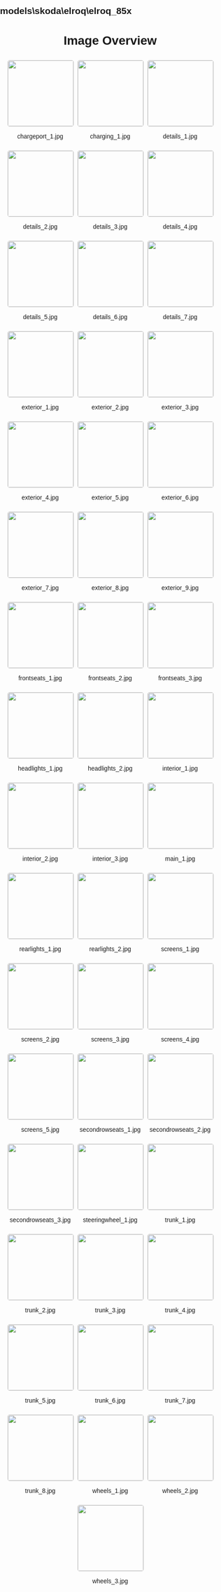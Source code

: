 ## models\skoda\elroq\elroq_85x
<style>
    body {
        font-family: Arial, sans-serif;
        margin: 0;
        padding: 0;
    }
    .image-gallery {
        display: flex;
        flex-wrap: wrap;
        gap: 10px;
        justify-content: center;
        padding: 10px;
    }
    .image-gallery img {
        width: 150px;
        height: auto;
        border: 1px solid #ddd;
        border-radius: 5px;
    }
    .image-gallery div {
        flex: 1 1 calc(33.333% - 20px); /* Three images per row on large screens */
        max-width: 150px;
        text-align: center;
    }
    @media (max-width: 768px) {
        .image-gallery div {
            flex: 1 1 calc(50% - 20px); /* Two images per row on medium screens */
        }
    }
    @media (max-width: 480px) {
        .image-gallery div {
            flex: 1 1 100%; /* One image per row on small screens */
        }
    }
</style>
<h1 style ="text-align: center;"> Image Overview </h1> <div class="image-gallery">
<div>
<img src="https://media.evkx.net/multimedia/models/skoda/elroq/elroq_85x/chargeport_1_st.jpg">
<p>chargeport_1.jpg</p>
</div>
<div>
<img src="https://media.evkx.net/multimedia/models/skoda/elroq/elroq_85x/charging_1_st.jpg">
<p>charging_1.jpg</p>
</div>
<div>
<img src="https://media.evkx.net/multimedia/models/skoda/elroq/elroq_85x/details_1_st.jpg">
<p>details_1.jpg</p>
</div>
<div>
<img src="https://media.evkx.net/multimedia/models/skoda/elroq/elroq_85x/details_2_st.jpg">
<p>details_2.jpg</p>
</div>
<div>
<img src="https://media.evkx.net/multimedia/models/skoda/elroq/elroq_85x/details_3_st.jpg">
<p>details_3.jpg</p>
</div>
<div>
<img src="https://media.evkx.net/multimedia/models/skoda/elroq/elroq_85x/details_4_st.jpg">
<p>details_4.jpg</p>
</div>
<div>
<img src="https://media.evkx.net/multimedia/models/skoda/elroq/elroq_85x/details_5_st.jpg">
<p>details_5.jpg</p>
</div>
<div>
<img src="https://media.evkx.net/multimedia/models/skoda/elroq/elroq_85x/details_6_st.jpg">
<p>details_6.jpg</p>
</div>
<div>
<img src="https://media.evkx.net/multimedia/models/skoda/elroq/elroq_85x/details_7_st.jpg">
<p>details_7.jpg</p>
</div>
<div>
<img src="https://media.evkx.net/multimedia/models/skoda/elroq/elroq_85x/exterior_1_st.jpg">
<p>exterior_1.jpg</p>
</div>
<div>
<img src="https://media.evkx.net/multimedia/models/skoda/elroq/elroq_85x/exterior_2_st.jpg">
<p>exterior_2.jpg</p>
</div>
<div>
<img src="https://media.evkx.net/multimedia/models/skoda/elroq/elroq_85x/exterior_3_st.jpg">
<p>exterior_3.jpg</p>
</div>
<div>
<img src="https://media.evkx.net/multimedia/models/skoda/elroq/elroq_85x/exterior_4_st.jpg">
<p>exterior_4.jpg</p>
</div>
<div>
<img src="https://media.evkx.net/multimedia/models/skoda/elroq/elroq_85x/exterior_5_st.jpg">
<p>exterior_5.jpg</p>
</div>
<div>
<img src="https://media.evkx.net/multimedia/models/skoda/elroq/elroq_85x/exterior_6_st.jpg">
<p>exterior_6.jpg</p>
</div>
<div>
<img src="https://media.evkx.net/multimedia/models/skoda/elroq/elroq_85x/exterior_7_st.jpg">
<p>exterior_7.jpg</p>
</div>
<div>
<img src="https://media.evkx.net/multimedia/models/skoda/elroq/elroq_85x/exterior_8_st.jpg">
<p>exterior_8.jpg</p>
</div>
<div>
<img src="https://media.evkx.net/multimedia/models/skoda/elroq/elroq_85x/exterior_9_st.jpg">
<p>exterior_9.jpg</p>
</div>
<div>
<img src="https://media.evkx.net/multimedia/models/skoda/elroq/elroq_85x/frontseats_1_st.jpg">
<p>frontseats_1.jpg</p>
</div>
<div>
<img src="https://media.evkx.net/multimedia/models/skoda/elroq/elroq_85x/frontseats_2_st.jpg">
<p>frontseats_2.jpg</p>
</div>
<div>
<img src="https://media.evkx.net/multimedia/models/skoda/elroq/elroq_85x/frontseats_3_st.jpg">
<p>frontseats_3.jpg</p>
</div>
<div>
<img src="https://media.evkx.net/multimedia/models/skoda/elroq/elroq_85x/headlights_1_st.jpg">
<p>headlights_1.jpg</p>
</div>
<div>
<img src="https://media.evkx.net/multimedia/models/skoda/elroq/elroq_85x/headlights_2_st.jpg">
<p>headlights_2.jpg</p>
</div>
<div>
<img src="https://media.evkx.net/multimedia/models/skoda/elroq/elroq_85x/interior_1_st.jpg">
<p>interior_1.jpg</p>
</div>
<div>
<img src="https://media.evkx.net/multimedia/models/skoda/elroq/elroq_85x/interior_2_st.jpg">
<p>interior_2.jpg</p>
</div>
<div>
<img src="https://media.evkx.net/multimedia/models/skoda/elroq/elroq_85x/interior_3_st.jpg">
<p>interior_3.jpg</p>
</div>
<div>
<img src="https://media.evkx.net/multimedia/models/skoda/elroq/elroq_85x/main_1_st.jpg">
<p>main_1.jpg</p>
</div>
<div>
<img src="https://media.evkx.net/multimedia/models/skoda/elroq/elroq_85x/rearlights_1_st.jpg">
<p>rearlights_1.jpg</p>
</div>
<div>
<img src="https://media.evkx.net/multimedia/models/skoda/elroq/elroq_85x/rearlights_2_st.jpg">
<p>rearlights_2.jpg</p>
</div>
<div>
<img src="https://media.evkx.net/multimedia/models/skoda/elroq/elroq_85x/screens_1_st.jpg">
<p>screens_1.jpg</p>
</div>
<div>
<img src="https://media.evkx.net/multimedia/models/skoda/elroq/elroq_85x/screens_2_st.jpg">
<p>screens_2.jpg</p>
</div>
<div>
<img src="https://media.evkx.net/multimedia/models/skoda/elroq/elroq_85x/screens_3_st.jpg">
<p>screens_3.jpg</p>
</div>
<div>
<img src="https://media.evkx.net/multimedia/models/skoda/elroq/elroq_85x/screens_4_st.jpg">
<p>screens_4.jpg</p>
</div>
<div>
<img src="https://media.evkx.net/multimedia/models/skoda/elroq/elroq_85x/screens_5_st.jpg">
<p>screens_5.jpg</p>
</div>
<div>
<img src="https://media.evkx.net/multimedia/models/skoda/elroq/elroq_85x/secondrowseats_1_st.jpg">
<p>secondrowseats_1.jpg</p>
</div>
<div>
<img src="https://media.evkx.net/multimedia/models/skoda/elroq/elroq_85x/secondrowseats_2_st.jpg">
<p>secondrowseats_2.jpg</p>
</div>
<div>
<img src="https://media.evkx.net/multimedia/models/skoda/elroq/elroq_85x/secondrowseats_3_st.jpg">
<p>secondrowseats_3.jpg</p>
</div>
<div>
<img src="https://media.evkx.net/multimedia/models/skoda/elroq/elroq_85x/steeringwheel_1_st.jpg">
<p>steeringwheel_1.jpg</p>
</div>
<div>
<img src="https://media.evkx.net/multimedia/models/skoda/elroq/elroq_85x/trunk_1_st.jpg">
<p>trunk_1.jpg</p>
</div>
<div>
<img src="https://media.evkx.net/multimedia/models/skoda/elroq/elroq_85x/trunk_2_st.jpg">
<p>trunk_2.jpg</p>
</div>
<div>
<img src="https://media.evkx.net/multimedia/models/skoda/elroq/elroq_85x/trunk_3_st.jpg">
<p>trunk_3.jpg</p>
</div>
<div>
<img src="https://media.evkx.net/multimedia/models/skoda/elroq/elroq_85x/trunk_4_st.jpg">
<p>trunk_4.jpg</p>
</div>
<div>
<img src="https://media.evkx.net/multimedia/models/skoda/elroq/elroq_85x/trunk_5_st.jpg">
<p>trunk_5.jpg</p>
</div>
<div>
<img src="https://media.evkx.net/multimedia/models/skoda/elroq/elroq_85x/trunk_6_st.jpg">
<p>trunk_6.jpg</p>
</div>
<div>
<img src="https://media.evkx.net/multimedia/models/skoda/elroq/elroq_85x/trunk_7_st.jpg">
<p>trunk_7.jpg</p>
</div>
<div>
<img src="https://media.evkx.net/multimedia/models/skoda/elroq/elroq_85x/trunk_8_st.jpg">
<p>trunk_8.jpg</p>
</div>
<div>
<img src="https://media.evkx.net/multimedia/models/skoda/elroq/elroq_85x/wheels_1_st.jpg">
<p>wheels_1.jpg</p>
</div>
<div>
<img src="https://media.evkx.net/multimedia/models/skoda/elroq/elroq_85x/wheels_2_st.jpg">
<p>wheels_2.jpg</p>
</div>
<div>
<img src="https://media.evkx.net/multimedia/models/skoda/elroq/elroq_85x/wheels_3_st.jpg">
<p>wheels_3.jpg</p>
</div>
</div>
